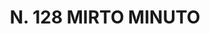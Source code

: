 ---
title: "N. 128 MIRTO MINUTO"
plant-name: "N. 128"
plant-number: "128"
plant-img1: "/assets/img/plant128_verso.jpg"
plant-img2: "/assets/img/plant128.jpg"
plant-xml: "/assets/xml/plant128.xml"
plant-title: "N. 128 MIRTO MINUTO"
plant-taxon-link: ""
plant-taxon-content: ""
layout: single-xml
---